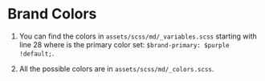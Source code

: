 # Brand Colors

1. You can find the colors in `assets/scss/md/_variables.scss` starting with line 28 where is the primary color set: `$brand-primary: $purple !default;`.

2. All the possible colors are in `assets/scss/md/_colors.scss`.
